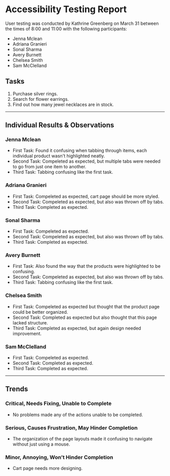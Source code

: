 # Accessibility Testing Report

User testing was conducted by Kathrine Greenberg on March 31 between the times of 8:00 and 11:00 with the following participants:

- Jenna Mclean
- Adriana Granieri
- Sonal Sharma
- Avery Burnett
- Chelsea Smith
- Sam McClelland

## Tasks

1. Purchase silver rings.
2. Search for flower earrings. 
3. Find out how many jewel necklaces are in stock. 

---

## Individual Results & Observations

### Jenna Mclean

- First Task: Found it confusing when tabbing through items, each individual product wasn't highlighted neatly.
- Second Task: Compeleted as expected, but multiple tabs were needed to go from just one item to another.  
- Third Task: Tabbing confusing like the first task. 

### Adriana Granieri

- First Task: Compeleted as expected, cart page should be more styled.
- Second Task: Compeleted as expected, but also was thrown off by tabs. 
- Third Task: Completed as expected. 

### Sonal Sharma

- First Task: Compeleted as expected.
- Second Task: Compeleted as expected, but also was thrown off by tabs.
- Third Task: Completed as expected. 

### Avery Burnett

- First Task: Also found the way that the products were highlighted to be confusing. 
- Second Task: Compeleted as expected, but also was thrown off by tabs.
- Third Task: Tabbing confusing like the first task. 

### Chelsea Smith

- First Task: Compeleted as expected but thought that the product page could be better organized. 
- Second Task: Completed as expected but also thought that this page lacked structure. 
- Third Task: Completed as expected, but again design needed improvement. 

### Sam McClelland

- First Task: Compeleted as expected.
- Second Task: Completed as expected. 
- Third Task: Completed as expected. 

---

## Trends

### Critical, Needs Fixing, Unable to Complete

- No problems made any of the actions unable to be completed.

### Serious, Causes Frustration, May Hinder Completion

- The organization of the page layouts made it confusing to navigate without just using a mouse. 

### Minor, Annoying, Won’t Hinder Completion

- Cart page needs more designing. 